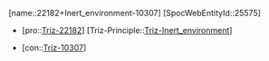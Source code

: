﻿---
type: TrizContradiction
aliases:
- 22182+Inert_environment-10307
license: CC BY-SA 4.0
copyright: https://github.com/SpocWeb
IsDeleted: false
IsReadOnly: false
Confidential: public
tags: 
- Triz/Contradiction
---
[name::22182+Inert_environment-10307]
[SpocWebEntityId::25575]
+ [pro::[Triz-22182](Triz-22182)]
[Triz-Principle::[Triz-Inert_environment](tech/Triz/Principle/Triz-Inert_environment.md)]
- [con::[Triz-10307](Triz-10307)]

